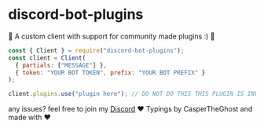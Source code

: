 # discord-bot-plugins

🎉 A custom client with support for community made plugins :) 🎉

```js
const { Client } = require("discord-bot-plugins");
const client = Client(
  { partials: ["MESSAGE"] },
  { token: "YOUR BOT TOKEN", prefix: "YOUR BOT PREFIX" }
);

client.plugins.use("plugin here"); // DO NOT DO THIS THIS PLUGIN IS INVALID AND ONLY FOR LEARNING SHOWOFF
```

any issues? feel free to join my [Discord](https://discord.gg/HBZcEhxHSj)
❤ Typings by CasperTheGhost and made with ❤
